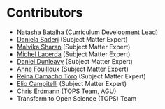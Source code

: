 # Contributors 

- [Natasha Batalha](https://natashabatalha.github.io/) (Curriculum Development Lead)
- [Daniela	Saderi](https://twitter.com/Neurosarda) (Subject Matter Expert)
- [Malvika Sharan](https://twitter.com/MalvikaSharan) (Subject Matter Expert)
- [Michel Lacerda](https://www.linkedin.com/in/michellacerda/) (Subject Matter Expert)
- [Daniel Dunleavy](https://ctbs.fsu.edu/person/daniel-j-dunleavy-phd-msw) (Subject Matter Expert)
- [Anne Fouilloux](https://www.linkedin.com/in/annefouilloux/) (Subject Matter Expert)
- [Reina Camacho Toro](https://www.linkedin.com/in/reina-camacho-toro-b3279762/) (Subject Matter Expert)
- [Elio Campitelli](https://eliocamp.github.io/) (Subject Matter Expert)
- [Chris Erdmann](https://www.linkedin.com/in/christopher-erdmann-1213a456/) (TOPS Team, AGU)
- Transform to Open Science (TOPS) Team
